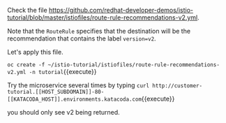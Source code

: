 Check the file https://github.com/redhat-developer-demos/istio-tutorial/blob/master/istiofiles/route-rule-recommendations-v2.yml.

Note that the `RouteRule` specifies that the destination will be the recommendation that contains the label `version=v2`.

Let's apply this file.

`oc create -f ~/istio-tutorial/istiofiles/route-rule-recommendations-v2.yml -n tutorial`{{execute}}

Try the microservice several times by typing `curl http://customer-tutorial.[[HOST_SUBDOMAIN]]-80-[[KATACODA_HOST]].environments.katacoda.com`{{execute}}

you should only see v2 being returned.